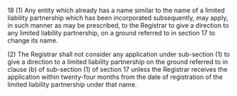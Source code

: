 18
(1) Any entity which already has a name similar to the name of a limited liability partnership which has been incorporated subsequently, may apply, in such manner as may be prescribed, to the Registrar to give a direction to any limited liability partnership, on a ground referred to in section 17 to change its name.

(2) The Registrar shall not consider any application under sub-section (1) to give a direction to a limited liability partnership on the ground referred to in clause (b) of sub-section (1) of section 17 unless the Registrar receives the application within twenty-four months from the date of registration of the limited liability partnership under that name.
